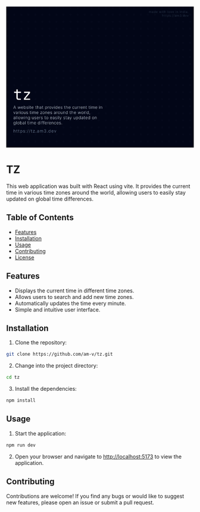 ![Logo](https://raw.githubusercontent.com/am-v/tz/master/tz.png)

# TZ

This web application was built with React using vite. It provides the current time in various time zones around the world, allowing users to easily stay updated on global time differences.

## Table of Contents

- [Features](#features)
- [Installation](#installation)
- [Usage](#usage)
- [Contributing](#contributing)
- [License](#license)

## Features

- Displays the current time in different time zones.
- Allows users to search and add new time zones.
- Automatically updates the time every minute.
- Simple and intuitive user interface.

## Installation

1. Clone the repository:

```bash
git clone https://github.com/am-v/tz.git
```

2. Change into the project directory:

```bash
cd tz
```

3. Install the dependencies:

```bash
npm install
```

## Usage

1. Start the application:

```bash
npm run dev
```

2. Open your browser and navigate to [http://localhost:5173](http://localhost:5173) to view the application.

## Contributing

Contributions are welcome! If you find any bugs or would like to suggest new features, please open an issue or submit a pull request.
